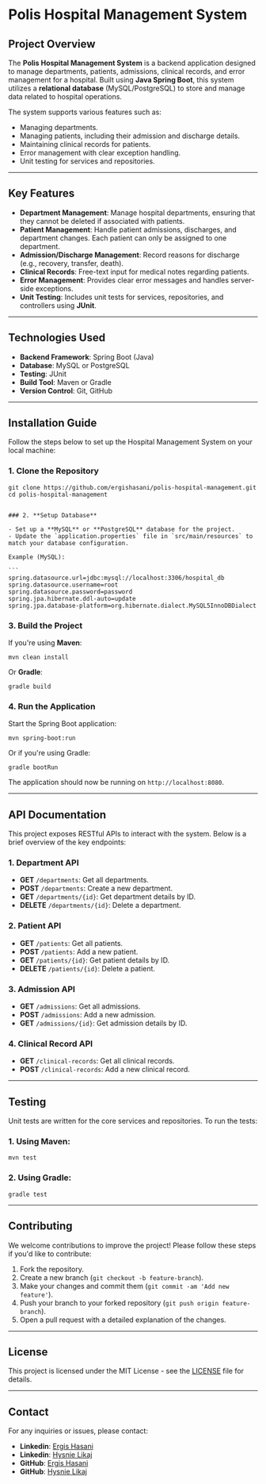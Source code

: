 # Polis Hospital Management System

## Project Overview

The **Polis Hospital Management System** is a backend application designed to manage departments, patients, admissions, clinical records, and error management for a hospital. Built using **Java Spring Boot**, this system utilizes a **relational database** (MySQL/PostgreSQL) to store and manage data related to hospital operations.

The system supports various features such as:

- Managing departments.
- Managing patients, including their admission and discharge details.
- Maintaining clinical records for patients.
- Error management with clear exception handling.
- Unit testing for services and repositories.

---

## Key Features

- **Department Management**: Manage hospital departments, ensuring that they cannot be deleted if associated with patients.
- **Patient Management**: Handle patient admissions, discharges, and department changes. Each patient can only be assigned to one department.
- **Admission/Discharge Management**: Record reasons for discharge (e.g., recovery, transfer, death).
- **Clinical Records**: Free-text input for medical notes regarding patients.
- **Error Management**: Provides clear error messages and handles server-side exceptions.
- **Unit Testing**: Includes unit tests for services, repositories, and controllers using **JUnit**.

---

## Technologies Used

- **Backend Framework**: Spring Boot (Java)
- **Database**: MySQL or PostgreSQL
- **Testing**: JUnit
- **Build Tool**: Maven or Gradle
- **Version Control**: Git, GitHub

---

## Installation Guide

Follow the steps below to set up the Hospital Management System on your local machine:

### 1. **Clone the Repository**

````
git clone https://github.com/ergishasani/polis-hospital-management.git
cd polis-hospital-management


### 2. **Setup Database**

- Set up a **MySQL** or **PostgreSQL** database for the project.
- Update the `application.properties` file in `src/main/resources` to match your database configuration.

Example (MySQL):

```
spring.datasource.url=jdbc:mysql://localhost:3306/hospital_db
spring.datasource.username=root
spring.datasource.password=password
spring.jpa.hibernate.ddl-auto=update
spring.jpa.database-platform=org.hibernate.dialect.MySQL5InnoDBDialect
````

### 3. **Build the Project**

If you're using **Maven**:

```
mvn clean install
```

Or **Gradle**:

``` 
gradle build
```

### 4. **Run the Application**

Start the Spring Boot application:

``` 
mvn spring-boot:run
```

Or if you're using Gradle:

``` 
gradle bootRun
```

The application should now be running on `http://localhost:8080`.

---

## API Documentation

This project exposes RESTful APIs to interact with the system. Below is a brief overview of the key endpoints:

### 1. Department API

- **GET** `/departments`: Get all departments.
- **POST** `/departments`: Create a new department.
- **GET** `/departments/{id}`: Get department details by ID.
- **DELETE** `/departments/{id}`: Delete a department.

### 2. Patient API

- **GET** `/patients`: Get all patients.
- **POST** `/patients`: Add a new patient.
- **GET** `/patients/{id}`: Get patient details by ID.
- **DELETE** `/patients/{id}`: Delete a patient.

### 3. Admission API

- **GET** `/admissions`: Get all admissions.
- **POST** `/admissions`: Add a new admission.
- **GET** `/admissions/{id}`: Get admission details by ID.

### 4. Clinical Record API

- **GET** `/clinical-records`: Get all clinical records.
- **POST** `/clinical-records`: Add a new clinical record.

---

## Testing

Unit tests are written for the core services and repositories. To run the tests:

### 1. **Using Maven**:

``` 
mvn test
```

### 2. **Using Gradle**:

``` 
gradle test
```

---

## Contributing

We welcome contributions to improve the project! Please follow these steps if you'd like to contribute:

1. Fork the repository.
2. Create a new branch (`git checkout -b feature-branch`).
3. Make your changes and commit them (`git commit -am 'Add new feature'`).
4. Push your branch to your forked repository (`git push origin feature-branch`).
5. Open a pull request with a detailed explanation of the changes.

---

## License

This project is licensed under the MIT License - see the [LICENSE](LICENSE) file for details.

---

## Contact

For any inquiries or issues, please contact:

- **Linkedin**: [Ergis Hasani](https://www.linkedin.com/in/ergis-hasani-bb9ba0174/)
- **Linkedin**: [Hysnie Likaj](https://www.linkedin.com/in/hysnie-likaj-140261280/)
- **GitHub**: [Ergis Hasani](https://github.com/ergishasani/polis-hospital-management)
- **GitHub**: [Hysnie Likaj](https://github.com/nia-likaj/polis-hospital-management)
